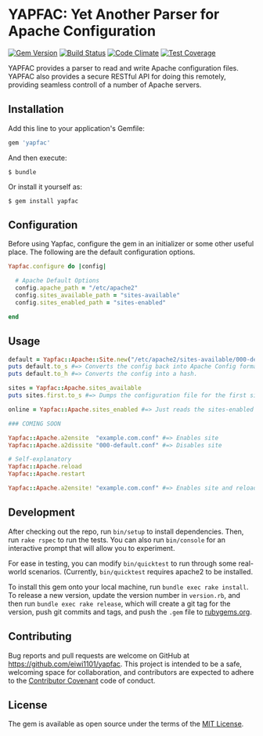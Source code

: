 # YAPFAC: Yet Another Parser for Apache Configuration

[![Gem Version](https://badge.fury.io/rb/yapfac.svg)](https://badge.fury.io/rb/yapfac)
[![Build Status](https://travis-ci.org/eiwi1101/yapfac.svg)](https://travis-ci.org/eiwi1101/yapfac)
[![Code Climate](https://codeclimate.com/github/eiwi1101/yapfac/badges/gpa.svg)](https://codeclimate.com/github/eiwi1101/yapfac)
[![Test Coverage](https://codeclimate.com/github/eiwi1101/yapfac/badges/coverage.svg)](https://codeclimate.com/github/eiwi1101/yapfac/coverage)

YAPFAC provides a parser to read and write Apache configuration files. YAPFAC also provides a secure RESTful API for doing this remotely, providing seamless controll of a number of Apache servers.

## Installation

Add this line to your application's Gemfile:

```ruby
gem 'yapfac'
```

And then execute:

    $ bundle

Or install it yourself as:

    $ gem install yapfac

## Configuration

Before using Yapfac, configure the gem in an initializer or some other useful place. The following are the default configuration options.

```ruby
Yapfac.configure do |config|

  # Apache Default Options
  config.apache_path = "/etc/apache2"
  config.sites_available_path = "sites-available"
  config.sites_enabled_path = "sites-enabled"

end
```

## Usage

```ruby
default = Yapfac::Apache::Site.new("/etc/apache2/sites-available/000-default.conf")
puts default.to_s #=> Converts the config back into Apache Config format.
puts default.to_h #=> Converts the config into a hash.

sites = Yapfac::Apache.sites_available
puts sites.first.to_s #=> Dumps the configuration file for the first site in sites-available

online = Yapfac::Apache.sites_enabled #=> Just reads the sites-enabled dir.

### COMING SOON

Yapfac::Apache.a2ensite  "example.com.conf" #=> Enables site
Yapfac::Apache.a2dissite "000-default.conf" #=> Disables site

# Self-explanatory
Yapfac::Apache.reload
Yapfac::Apache.restart

Yapfac::Apache.a2ensite! "example.com.conf" #=> Enables site and reloads Apache. Same for ::a2dissite.
```

## Development

After checking out the repo, run `bin/setup` to install dependencies. Then, run `rake rspec` to run the tests. You can also run `bin/console` for an interactive prompt that will allow you to experiment.

For ease in testing, you can modify `bin/quicktest` to run through some real-world scenarios. (Currently, `bin/quicktest` requires apache2 to be installed.

To install this gem onto your local machine, run `bundle exec rake install`. To release a new version, update the version number in `version.rb`, and then run `bundle exec rake release`, which will create a git tag for the version, push git commits and tags, and push the `.gem` file to [rubygems.org](https://rubygems.org).

## Contributing

Bug reports and pull requests are welcome on GitHub at https://github.com/eiwi1101/yapfac. This project is intended to be a safe, welcoming space for collaboration, and contributors are expected to adhere to the [Contributor Covenant](contributor-covenant.org) code of conduct.


## License

The gem is available as open source under the terms of the [MIT License](http://opensource.org/licenses/MIT).

